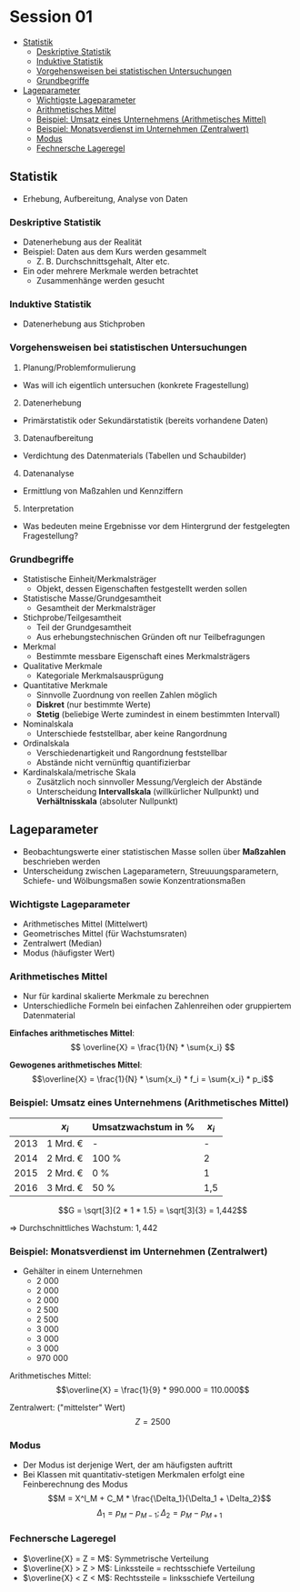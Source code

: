 # Session 01

<!-- @import "[TOC]" {cmd="toc" depthFrom=2 depthTo=6 orderedList=false} -->
<!-- code_chunk_output -->

* [Statistik](#statistik)
	* [Deskriptive Statistik](#deskriptive-statistik)
	* [Induktive Statistik](#induktive-statistik)
	* [Vorgehensweisen bei statistischen Untersuchungen](#vorgehensweisen-bei-statistischen-untersuchungen)
	* [Grundbegriffe](#grundbegriffe)
* [Lageparameter](#lageparameter)
	* [Wichtigste Lageparameter](#wichtigste-lageparameter)
	* [Arithmetisches Mittel](#arithmetisches-mittel)
	* [Beispiel: Umsatz eines Unternehmens (Arithmetisches Mittel)](#beispiel-umsatz-eines-unternehmens-arithmetisches-mittel)
	* [Beispiel: Monatsverdienst im Unternehmen (Zentralwert)](#beispiel-monatsverdienst-im-unternehmen-zentralwert)
	* [Modus](#modus)
	* [Fechnersche Lageregel](#fechnersche-lageregel)

<!-- /code_chunk_output -->

## Statistik
* Erhebung, Aufbereitung, Analyse von Daten

### Deskriptive Statistik
* Datenerhebung aus der Realität
* Beispiel: Daten aus dem Kurs werden gesammelt
  * Z. B. Durchschnittsgehalt, Alter etc.
* Ein oder mehrere Merkmale werden betrachtet
  * Zusammenhänge werden gesucht

### Induktive Statistik
* Datenerhebung aus Stichproben

### Vorgehensweisen bei statistischen Untersuchungen
1. Planung/Problemformulierung
  * Was will ich eigentlich untersuchen (konkrete Fragestellung)
2. Datenerhebung
  * Primärstatistik oder Sekundärstatistik (bereits vorhandene Daten)
3. Datenaufbereitung
  * Verdichtung des Datenmaterials (Tabellen und Schaubilder)
4. Datenanalyse
  * Ermittlung von Maßzahlen und Kennziffern
5. Interpretation
  * Was bedeuten meine Ergebnisse vor dem Hintergrund der festgelegten Fragestellung?

### Grundbegriffe
* Statistische Einheit/Merkmalsträger
  * Objekt, dessen Eigenschaften festgestellt werden sollen
* Statistische Masse/Grundgesamtheit
  * Gesamtheit der Merkmalsträger
* Stichprobe/Teilgesamtheit
  * Teil der Grundgesamtheit
  * Aus erhebungstechnischen Gründen oft nur Teilbefragungen
* Merkmal
  * Bestimmte messbare Eigenschaft eines Merkmalsträgers
* Qualitative Merkmale
  * Kategoriale Merkmalsausprügung
* Quantitative Merkmale
  * Sinnvolle Zuordnung von reellen Zahlen möglich
  * **Diskret** (nur bestimmte Werte)
  * **Stetig** (beliebige Werte zumindest in einem bestimmten Intervall)
* Nominalskala
  * Unterschiede feststellbar, aber keine Rangordnung
* Ordinalskala
  * Verschiedenartigkeit und Rangordnung feststellbar
  * Abstände nicht vernünftig quantifizierbar
* Kardinalskala/metrische Skala
  * Zusätzlich noch sinnvoller Messung/Vergleich der Abstände
  * Unterscheidung **Intervallskala** (willkürlicher Nullpunkt) und **Verhältnisskala** (absoluter Nullpunkt)

## Lageparameter
* Beobachtungswerte einer statistischen Masse sollen über **Maßzahlen** beschrieben werden
* Unterscheidung zwischen Lageparametern, Streuuungsparametern, Schiefe- und Wölbungsmaßen sowie Konzentrationsmaßen

### Wichtigste Lageparameter
* Arithmetisches Mittel (Mittelwert)
* Geometrisches Mittel (für Wachstumsraten)
* Zentralwert (Median)
* Modus (häufigster Wert)

### Arithmetisches Mittel
* Nur für kardinal skalierte Merkmale zu berechnen
* Unterschiedliche Formeln bei einfachen Zahlenreihen oder gruppiertem Datenmaterial

**Einfaches arithmetisches Mittel**:
$$
\overline{X} = \frac{1}{N} * \sum{x_i}
$$

**Gewogenes arithmetisches Mittel**:
$$\overline{X} = \frac{1}{N} * \sum{x_i} * f_i = \sum{x_i} * p_i$$

### Beispiel: Umsatz eines Unternehmens (Arithmetisches Mittel)
|       |$x_i$    |Umsatzwachstum in %|$x_i$|
|-------|---------|-------------------|-----|
|2013   |1 Mrd. € |-                  |-    |
|2014   |2 Mrd. € |100 %              |2    |
|2015   |2 Mrd. € |0 %                |1    |
|2016   |3 Mrd. € |50 %               |1,5  |

$$G = \sqrt[3]{2 * 1 * 1.5} = \sqrt[3]{3} = 1,442$$

=> Durchschnittliches Wachstum: $1,442$

### Beispiel: Monatsverdienst im Unternehmen (Zentralwert)
* Gehälter in einem Unternehmen
  * 2 000
  * 2 000
  * 2 000
  * 2 500
  * 2 500
  * 3 000
  * 3 000
  * 3 000
  * 970 000

Arithmetisches Mittel:
$$\overline{X} = \frac{1}{9} * 990.000 = 110.000$$

Zentralwert: ("mittelster" Wert)
$$Z = 2500$$

### Modus
* Der Modus ist derjenige Wert, der am häufigsten auftritt
* Bei Klassen mit quantitativ-stetigen Merkmalen erfolgt eine Feinberechnung des Modus
$$M = X^l_M + C_M * \frac{\Delta_1}{\Delta_1 + \Delta_2}$$
$$\Delta_1 = p_M - p_{M - 1}; \Delta_2 = p_M - p_{M + 1}$$

### Fechnersche Lageregel
* $\overline{X} = Z = M$: Symmetrische Verteilung
* $\overline{X} > Z > M$: Linkssteile = rechtsschiefe Verteilung
* $\overline{X} < Z < M$: Rechtssteile = linksschiefe Verteilung